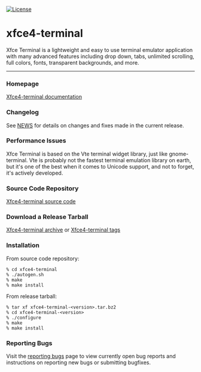[![License](https://img.shields.io/badge/License-GPL%20v2-blue.svg)](https://gitlab.xfce.org/apps/xfce4-terminal/-/blob/master/COPYING)

# xfce4-terminal

Xfce Terminal is a lightweight and easy to use terminal emulator application
with many advanced features including drop down, tabs, unlimited scrolling,
full colors, fonts, transparent backgrounds, and more.

----

### Homepage

[Xfce4-terminal documentation](https://docs.xfce.org/apps/xfce4-terminal/start)

### Changelog

See [NEWS](https://gitlab.xfce.org/apps/xfce4-terminal/-/blob/master/NEWS) for details on changes and fixes made in the current release.

### Performance Issues

Xfce Terminal is based on the Vte terminal widget library, just like
gnome-terminal. Vte is probably not the fastest terminal emulation library on
earth, but it's one of the best when it comes to Unicode support, and not to
forget, it's actively developed.

### Source Code Repository

[Xfce4-terminal source code](https://gitlab.xfce.org/apps/xfce4-terminal)

### Download a Release Tarball

[Xfce4-terminal archive](https://archive.xfce.org/src/apps/xfce4-terminal)
    or
[Xfce4-terminal tags](https://gitlab.xfce.org/apps/xfce4-terminal/-/tags)

### Installation

From source code repository: 

    % cd xfce4-terminal
    % ./autogen.sh
    % make
    % make install

From release tarball:

    % tar xf xfce4-terminal-<version>.tar.bz2
    % cd xfce4-terminal-<version>
    % ./configure
    % make
    % make install

### Reporting Bugs

Visit the [reporting bugs](https://docs.xfce.org/apps/xfce4-terminal/bugs) page to view currently open bug reports and instructions on reporting new bugs or submitting bugfixes.

